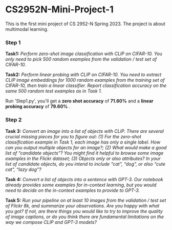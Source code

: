 # CS2952N-Mini-Project-1
This is the first mini project of CS 2952-N Spring 2023. The project is about multimodal learning.



### Step 1

**Task1:** *Perform zero-shot image classification with CLIP on CIFAR-10. You only need to pick 500 random examples from the validation / test set of CIFAR-10.*

**Task2:** *Perform linear probing with CLIP on CIFAR-10. You need to extract CLIP image embeddings for 1000 random examples from the training set of CIFAR-10, then train a linear classifier. Report classification accuracy on the same 500 random test examples as in Task 1.*



Run 'Step1.py', you'll get a **zero shot accuracy** of **71.60%** and a **linear probing accuracy** of **79.60%** .





### Step 2

**Task 3:** *Convert an image into a list of objects with CLIP. There are several crucial missing pieces for you to figure out: (1) For the zero-shot classification example in Task 1, each image has only a single label. How can you output multiple objects for an image?; (2) What would make a good list of “candidate objects”? You might find it helpful to browse some image examples in the Flickr dataset; (3) Objects only or also attributes? In your list of candidate objects, do you intend to include “cat”, “dog”, or also “cute cat”, “lazy dog”?*

 

**Task 4:** *Convert a list of objects into a sentence with GPT-3. Our notebook already provides some examples for in-context learning, but you would need to decide on the in-context examples to provide to GPT-3.*

 

**Task 5:** *Run your pipeline on at least 10 images from the validation / test set of Flickr 8k, and summarize your observations. Are you happy with what you got? If not, are there things you would like to try to improve the quality of image captions, or do you think there are fundamental limitations on the way we compose CLIP and GPT-3 models?*




